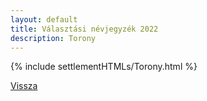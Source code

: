 ```yaml
---
layout: default
title: Választási névjegyzék 2022
description: Torony
---
```


{% include settlementHTMLs/Torony.html %}

[Vissza](../)